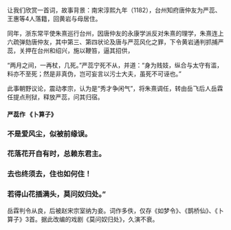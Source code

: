 让我们欣赏一首词，故事背景：南宋淳熙九年（1182），台州知府唐仲友为严蕊、王惠等4人落籍，回黄岩与母居住。

同年，浙东常平使朱熹巡行台州，因唐仲友的永康学派反对朱熹的理学，朱熹连上六疏弹劾唐仲友，其中第三、第四状论及唐与严蕊风化之罪，下令黄岩通判抓捕严蕊，关押在台州和绍兴，施以鞭笞，逼其招供，

“两月之间，一再杖，几死。”严蕊宁死不从，并道：“身为贱妓，纵合与太守有滥，料亦不至死；然是非真伪，岂可妄言以污士大夫，虽死不可诬也。”

此事朝野议论，震动孝宗，认为是“秀才争闲气”，将朱熹调任，转由岳飞后人岳霖任提点刑狱，释放严蕊，问其归宿。

#### 严蕊作      《卜算子》

### 不是爱风尘，似被前缘误。

### 花落花开自有时，总赖东君主。

### 去也终须去，住也如何住！

### 若得山花插满头，莫问奴归处。”

岳霖判令从良，后被赵宋宗室纳为妾。词作多佚，仅存《如梦令》、《鹊桥仙》、《卜算子》3首。据此改编的戏剧《莫问奴归处》，久演不衰。
